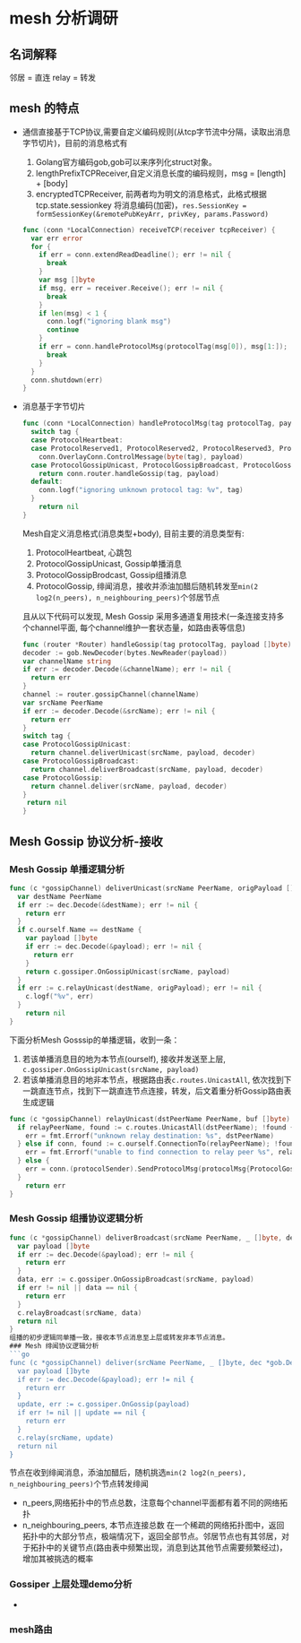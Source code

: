 # mesh 分析调研
## 名词解释
  邻居 = 直连
  relay = 转发
## mesh 的特点
- 通信直接基于TCP协议,需要自定义编码规则(从tcp字节流中分隔，读取出消息字节切片)，目前的消息格式有
  1. Golang官方编码gob,gob可以来序列化struct对象。
  2. lengthPrefixTCPReceiver,自定义消息长度的编码规则，msg = [length] + [body]
  3. encryptedTCPReceiver, 前两者均为明文的消息格式，此格式根据tcp.state.sessionkey 将消息编码(加密)，`res.SessionKey = formSessionKey(&remotePubKeyArr, privKey, params.Password)`
  ```go
  func (conn *LocalConnection) receiveTCP(receiver tcpReceiver) {
    var err error
    for {
      if err = conn.extendReadDeadline(); err != nil {
        break
      }
      var msg []byte
      if msg, err = receiver.Receive(); err != nil {
        break
      }
      if len(msg) < 1 {
        conn.logf("ignoring blank msg")
        continue
      }
      if err = conn.handleProtocolMsg(protocolTag(msg[0]), msg[1:]); err != nil {
        break
      }
    }
    conn.shutdown(err)
  }
  ```
- 消息基于字节切片
  ```go
  func (conn *LocalConnection) handleProtocolMsg(tag protocolTag, payload []byte) error {
    switch tag {
    case ProtocolHeartbeat:
    case ProtocolReserved1, ProtocolReserved2, ProtocolReserved3, ProtocolOverlayControlMsg:
      conn.OverlayConn.ControlMessage(byte(tag), payload)
    case ProtocolGossipUnicast, ProtocolGossipBroadcast, ProtocolGossip:
      return conn.router.handleGossip(tag, payload)
    default:
      conn.logf("ignoring unknown protocol tag: %v", tag)
    }
      return nil
  }
  ```
  
  Mesh自定义消息格式(消息类型+body), 目前主要的消息类型有:
  1. ProtocolHeartbeat, 心跳包
  1. ProtocolGossipUnicast, Gossip单播消息
  1. ProtocolGossipBrodcast, Gossip组播消息
  1. ProtocolGossip, 绯闻消息，接收并添油加醋后随机转发至`min(2 log2(n_peers), n_neighbouring_peers)`个邻居节点
  
  且从以下代码可以发现, Mesh Gossip 采用多通道复用技术(一条连接支持多个channel平面, 每个channel维护一套状态量，如路由表等信息)
    ```go
  func (router *Router) handleGossip(tag protocolTag, payload []byte) error {
    decoder := gob.NewDecoder(bytes.NewReader(payload))
    var channelName string
    if err := decoder.Decode(&channelName); err != nil {
      return err
    }
    channel := router.gossipChannel(channelName)
    var srcName PeerName
    if err := decoder.Decode(&srcName); err != nil {
      return err
    }
    switch tag {
    case ProtocolGossipUnicast:
      return channel.deliverUnicast(srcName, payload, decoder)
    case ProtocolGossipBroadcast:
      return channel.deliverBroadcast(srcName, payload, decoder)
    case ProtocolGossip:
      return channel.deliver(srcName, payload, decoder)
    }
     return nil
  }
  ```

## Mesh Gossip 协议分析-接收
### Mesh Gossip 单播逻辑分析
  ```go
  func (c *gossipChannel) deliverUnicast(srcName PeerName, origPayload []byte, dec *gob.Decoder) error {
    var destName PeerName
    if err := dec.Decode(&destName); err != nil {
      return err
    }
    if c.ourself.Name == destName {
      var payload []byte
      if err := dec.Decode(&payload); err != nil {
        return err
      }
      return c.gossiper.OnGossipUnicast(srcName, payload)
    }
    if err := c.relayUnicast(destName, origPayload); err != nil {
      c.logf("%v", err)
    }
      return nil
  }
  ```
  下面分析Mesh Gosssip的单播逻辑，收到一条：
  1. 若该单播消息目的地为本节点(ourself), 接收并发送至上层, `c.gossiper.OnGossipUnicast(srcName, payload)`
  2. 若该单播消息目的地非本节点，根据路由表`c.routes.UnicastAll`, 依次找到下一跳直连节点，找到下一跳直连节点连接，转发，后文着重分析Gossip路由表生成逻辑
  ```go
  func (c *gossipChannel) relayUnicast(dstPeerName PeerName, buf []byte) (err error) {
    if relayPeerName, found := c.routes.UnicastAll(dstPeerName); !found {
      err = fmt.Errorf("unknown relay destination: %s", dstPeerName)
    } else if conn, found := c.ourself.ConnectionTo(relayPeerName); !found {
      err = fmt.Errorf("unable to find connection to relay peer %s", relayPeerName)
    } else {
      err = conn.(protocolSender).SendProtocolMsg(protocolMsg{ProtocolGossipUnicast, buf})
    }
      return err
  }
  ```
### Mesh Gossip 组播协议逻辑分析
  ```go
  func (c *gossipChannel) deliverBroadcast(srcName PeerName, _ []byte, dec *gob.Decoder) error {
    var payload []byte
    if err := dec.Decode(&payload); err != nil {
      return err
    }
    data, err := c.gossiper.OnGossipBroadcast(srcName, payload)
    if err != nil || data == nil {
      return err
    }
    c.relayBroadcast(srcName, data)
    return nil
  }
  组播的初步逻辑同单播一致，接收本节点消息至上层或转发非本节点消息。
### Mesh 绯闻协议逻辑分析
  ```go
  func (c *gossipChannel) deliver(srcName PeerName, _ []byte, dec *gob.Decoder) error {
    var payload []byte
    if err := dec.Decode(&payload); err != nil {
      return err
    }
    update, err := c.gossiper.OnGossip(payload)
    if err != nil || update == nil {
      return err
    }
    c.relay(srcName, update)
    return nil
  }
  ```
  节点在收到绯闻消息，添油加醋后，随机挑选`min(2 log2(n_peers), n_neighbouring_peers)`个节点转发绯闻
  - n_peers,网络拓扑中的节点总数，注意每个channel平面都有着不同的网络拓扑
  - n_neighbouring_peers, 本节点连接总数
  在一个稀疏的网络拓扑图中，返回拓扑中的大部分节点，极端情况下，返回全部节点。邻居节点也有其邻居，对于拓扑中的关键节点(路由表中频繁出现，消息到达其他节点需要频繁经过)，增加其被挑选的概率
### Gossiper 上层处理demo分析
  
  - 
### mesh路由

